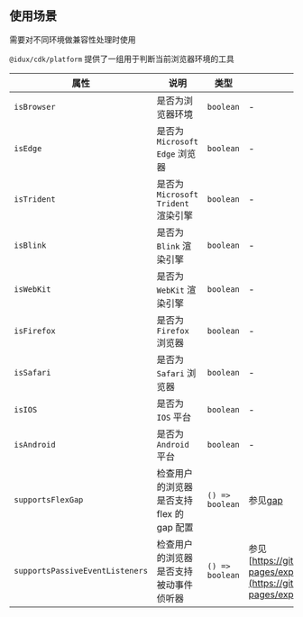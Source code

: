 ## 使用场景

需要对不同环境做兼容性处理时使用

`@idux/cdk/platform` 提供了一组用于判断当前浏览器环境的工具

| 属性 | 说明 | 类型 |  备注 |
| --- | --- | --- | --- |
| `isBrowser` | 是否为浏览器环境  | `boolean` | - |
| `isEdge` | 是否为 `Microsoft Edge` 浏览器  | `boolean` | - |
| `isTrident` | 是否为 `Microsoft Trident` 渲染引擎  | `boolean` | - |
| `isBlink` | 是否为 `Blink` 渲染引擎  | `boolean` | - |
| `isWebKit` | 是否为 `WebKit` 渲染引擎  | `boolean` | - |
| `isFirefox` | 是否为 `Firefox` 浏览器  | `boolean` | - |
| `isSafari` | 是否为 `Safari` 浏览器  | `boolean` | - |
| `isIOS` | 是否为 `IOS` 平台  | `boolean` | - |
| `isAndroid` | 是否为 `Android` 平台  | `boolean` | - |
| `supportsFlexGap` | 检查用户的浏览器是否支持 flex 的 gap 配置  | `() => boolean` | 参见[gap](https://developer.mozilla.org/zh-CN/docs/Web/CSS/gap#%E6%B5%8F%E8%A7%88%E5%99%A8%E5%85%BC%E5%AE%B9%E6%80%A7) |
| `supportsPassiveEventListeners` | 检查用户的浏览器是否支持被动事件侦听器  | `() => boolean` | 参见 [https://github.com/WICG/EventListenerOptions/blob/gh-pages/explainer.md](https://github.com/WICG/EventListenerOptions/blob/gh-pages/explainer.md) |
